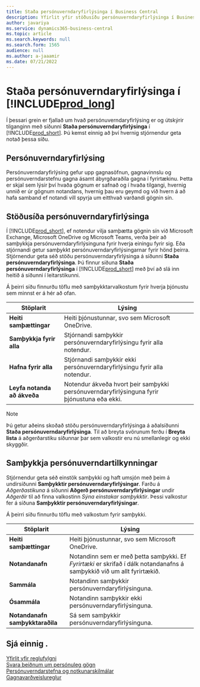 ```yaml
---
title: Staða persónuverndaryfirlýsinga í Business Central
description: Yfirlit yfir stöðusíðu persónuverndaryfirlýsinga í Business Central
author: javariya
ms.service: dynamics365-business-central
ms.topic: article
ms.search.keywords: null
ms.search.form: 1565
audience: null
ms.author: a-jaaamir
ms.date: 07/21/2022
---
```


# <a name="privacy-notices-status-in-"></a>Staða persónuverndaryfirlýsinga í [!INCLUDE[prod_long](includes/prod_long.md)]

Í þessari grein er fjallað um hvað persónuverndaryfirlýsing er og útskýrir tilganginn með síðunni **Staða persónuverndaryfirlýsinga** í [!INCLUDE[prod_short](includes/prod_short.md)]. Þú kemst einnig að því hvernig stjórnendur geta notað þessa síðu.

## <a name="privacy-notice"></a>Persónuverndaryfirlýsing

Persónuverndaryfirlýsing gefur upp gagnasöfnun, gagnavinnslu og persónuverndarstefnu gagna ásamt ábyrgðaraðila gagna í fyrirtækinu. Þetta er skjal sem lýsir því hvaða gögnum er safnað og í hvaða tilgangi, hvernig unnið er úr gögnum notandans, hvernig þau eru geymd og við hvern á að hafa samband ef notandi vill spyrja um eitthvað varðandi gögnin sín. 

## <a name="privacy-notices-status-page"></a>Stöðusíða persónuverndaryfirlýsinga

Í [!INCLUDE[prod_short](includes/prod_short.md)], ef notendur vilja samþætta gögnin sín við Microsoft Exchange, Microsoft OneDrive og Microsoft Teams, verða þeir að samþykkja persónuverndaryfirlýsinguna fyrir hverja einingu fyrir sig. Eða stjórnandi getur samþykkt persónuverndaryfirlýsingarnar fyrir hönd þeirra. Stjórnendur geta séð stöðu persónuverndaryfirlýsinga á síðunni **Staða persónuverndaryfirlýsinga**. Þú finnur síðuna **Staða persónuverndaryfirlýsinga** í [!INCLUDE[prod_short](includes/prod_short.md)] með því að slá inn heitið á síðunni í leitarstikunni.  

Á þeirri síðu finnurðu töflu með samþykktarvalkostum fyrir hverja þjónustu sem minnst er á hér að ofan. 

| Stöplarit | Lýsing |
| ----------- | ----------- | 
| **Heiti samþættingar** | Heiti þjónustunnar, svo sem Microsoft OneDrive. |
| **Samþykkja fyrir alla** | Stjórnandi samþykkir persónuverndaryfirlýsingu fyrir alla notendur. |
| **Hafna fyrir alla** | Stjórnandi samþykkir ekki persónuverndaryfirlýsingu fyrir alla notendur. |
| **Leyfa notanda að ákveða** | Notendur ákveða hvort þeir samþykki persónuverndaryfirlýsinguna fyrir þjónustuna eða ekki. |

> [!NOTE]
> Þú getur aðeins skoðað stöðu persónuverndaryfirlýsinga á aðalsíðunni **Staða persónuverndaryfirlýsinga**. Til að breyta svörunum ferðu í **Breyta lista** á aðgerðarstiku síðunnar þar sem valkostir eru nú smellanlegir og ekki skyggðir.

## <a name="privacy-notice-approvals"></a>Samþykkja persónuverndartilkynningar

Stjórnendur geta séð einstök samþykki og haft umsjón með þeim á undirsíðunni **Samþykktir persónuverndaryfirlýsingar**. Farðu á *Aðgerðastikuna* á síðunni **Aðgerð persónuverndaryfirlýsingar** undir *Aðgerðir* til að finna valkostinn *Sýna einstakar samþykktir*. Þessi valkostur fer á síðuna **Samþykktir persónuverndaryfirlýsingar**.<br>

Á þeirri síðu finnurðu töflu með valkostum fyrir samþykki. 

| Stöplarit | Lýsing |
| ----------- | ----------- | 
| **Heiti samþættingar** | Heiti þjónustunnar, svo sem Microsoft OneDrive. |
| **Notandanafn** | Notandinn sem er með þetta samþykki. Ef *Fyrirtæki* er skrifað í dálk notandanafns á samþykkið við um allt fyrirtækið. 
| **Sammála** | Notandinn samþykkir persónuverndaryfirlýsinguna. |
| **Ósammála** | Notandinn samþykkir ekki persónuverndaryfirlýsinguna. |
| **Notandanafn samþykktaraðila** | Sá sem samþykkir persónuverndaryfirlýsinguna. |

## <a name="see-also"></a>Sjá einnig .

[Yfirlit yfir reglufylgni  ](/dynamics365/business-central/compliance/compliance-overview)  
[Svara beiðnum um persónuleg gögn](/dynamics365/business-central/admin-responding-to-requests-about-personal-data)  
[Persónuverndarstefna og notkunarskilmálar ](/dynamics365/business-central/dev-itpro/developer/readiness/readiness-checklist-i-privacypolicy-termsofuse)  
[Gagnavarðveislureglur](/dynamics365-release-plan/2020wave2/smb/dynamics365-business-central/define-retention-policies) 

